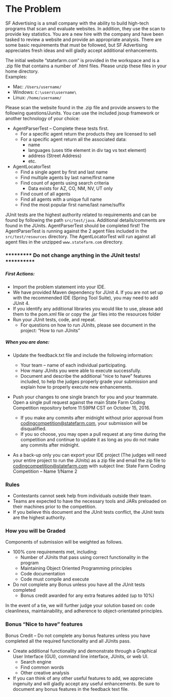 # The Problem
SF Advertising is a small company with the ability to build high-tech programs that scan and evaluate websites.  In addition, they use the scan to provide key statistics.  You are a new hire with the company and have been tasked to review a website and provide an appropriate analysis.  There are some basic requirements that must be followed, but SF Advertising appreciates fresh ideas and will gladly accept additional enhancements.

The initial website “statefarm.com“ is provided in the workspace and is a .zip file that contains a number of .html files.  Please unzip these files in your home directory.   
Examples:

 - Mac: `/Users/username/`   
 - Windows: `C:\users\username\`   
 - Linux: `/home/username/`   

Please scan the website found in the .zip file and provide answers to the following questions/Junits.  You can use the included jsoup framework or another technology of your choice:	  

 - AgentParserTest – Complete these tests first.
	 - For a specific agent return the products they are licensed to sell
	 - For a specific agent return all the associated data: 
		- name 
		- languages (uses title element in div tag vs text element)
		- address (Street Address)
		- etc.
- AgentLocatorTest
  - Find a single agent by first and last name
  - Find multiple agents by last name/first name
  - Find count of agents using search criteria 
    - Data exists for AZ, CO, NM, NV, UT only
  - Find count of all agents  
  - Find all agents with a unique full name
  - Find the most popular first name/last name/suffix

JUnit tests are the highest authority related to requirements and can be found by following the path `src/test/java`.  Additional details/comments are found in the JUnits.  AgentParserTest should be completed first!  The AgentParserTest is running against the 2 agent files included in the `src/test/resources` directory.  The AgentLocatorTest will run against all agent files in the unzipped `www.statefarm.com` directory.

### ********* Do not change anything in the JUnit tests! **********
##### First Actions:
- Import the problem statement into your IDE.
- We have provided Maven dependency for JUnit 4.  If you are not set up with the recommended IDE (Spring Tool Suite), you may need to add JUnit 4. 
- If you identify any additional libraries you would like to use, please add them to the pom.xml file or copy the .jar files into the resources folder 
- Run your JUnit tests, code, and repeat.
  - For questions on how to run JUnits, please see document in the project:  “How to run JUnits”

##### When you are done:
- Update the feedback.txt file and include the following information:
  - Your team – name of each individual participating.
  - How many JUnits you were able to execute successfully.
  - Document and describe the additional “nice to have” features included, to help the judges properly grade your submission and explain how to properly execute new enhancements.  

- Push your changes to one single branch for you and your teammate.  Open a single pull request against the main State Farm Coding Competition repository before 11:59PM CST on October 15, 2016.
  - If you make any commits after midnight without prior approval from codingcompetition@statefarm.com, your submission will be disqualified.
  - If you so choose, you may open a pull request at any time during the competition and continue to update it as long as you do not make any commits after midnight.

- As a back-up only you can export your IDE project (The judges will need your entire project to run the JUnits) as a zip file and email the zip file to codingcompetition@statefarm.com with subject line:  State Farm Coding Competition – Name 1/Name 2  

### Rules

- Contestants cannot seek help from individuals outside their team.
- Teams are expected to have the necessary tools and JARs preloaded on their machines prior to the competition.
- If you believe this document and the JUnit tests conflict, the JUnit tests are the highest authority.

### How you will be Graded

Components of submission will be weighted as follows.
- 100% core requirements met, including:
  - Number of JUnits that pass using correct functionality in the program
  - Maintaining Object Oriented Programming principles
  - Code documentation
  - Code must compile and execute
- Do not complete any Bonus unless you have all the JUnit tests completed
  - Bonus credit awarded for any extra features added (up to 10%)

In the event of a tie, we will further judge your solution based on: code cleanliness, maintainability, and adherence to object-orientated principles.  

### Bonus “Nice to have” features  
Bonus Credit – Do not complete any bonus features unless you have completed all the required functionality and all JUnits pass.
- Create additional functionality and demonstrate through a Graphical User Interface (GUI), command line interface, JUnits, or web UI.
  - Search engine
  - Find common words
  - Other creative analysis
- If you can think of any other useful features to add, we appreciate ingenuity and will gladly accept any useful enhancements.  Be sure to document any bonus features in the feedback text file.  


